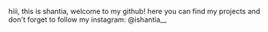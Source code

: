 hiii, this is shantia, welcome to my github! here you can find my projects and don't forget to follow my instagram: @ishantia__
